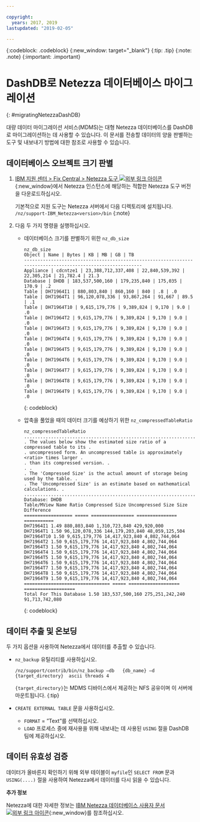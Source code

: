 ```yaml
---

copyright:
  years: 2017, 2019
lastupdated: "2019-02-05"

---
```

{:codeblock: .codeblock}
{:new_window: target="_blank"}
{:tip: .tip}
{:note: .note}
{:important: .important}

# DashDB로 Netezza 데이터베이스 마이그레이션
{: #migratingNetezzaDashDB}

대량 데이터 마이그레이션 서비스(MDMS)는 대형 Netezza 데이터베이스를 DashDB로 마이그레이션하는 데 사용할 수 있습니다. 이 문서를 전송할 데이터의 양을 판별하는 도구 및 내보내기 방법에 대한 참조로 사용할 수 있습니다.

## 데이터베이스 오브젝트 크기 판별
1. [IBM 지원 센터 > Fix Central > Netezza 도구 ![외부 링크 아이콘](../../icons/launch-glyph.svg "외부 링크 아이콘")](https://www-945.ibm.com/support/fixcentral/options?selectionBean.selectedTab=find&selection=ibm%2fInformation+Management%3bPureData+System+for+Analytics%3bibm%2fInformation+Management%2fNetezza+Tools){:new_window}에서 Netezza 인스턴스에 해당하는 적합한 Netezza 도구 버전을 다운로드하십시오. 

   기본적으로 지원 도구는 Netezza 서버에서 다음 디렉토리에 설치됩니다. `/nz/support-IBM_Netezza<version>/bin`
   {:note}

2. 다음 두 가지 명령을 실행하십시오.
   - 데이터베이스 크기를 판별하기 위한 `nz_db_size`

     ```
     nz_db_size
     Object | Name | Bytes | KB | MB | GB | TB
     -----------------------------------------------------------------------------------------------------------
     Appliance | cdcntze1 | 23,388,712,337,408 | 22,840,539,392 | 22,305,214 | 21,782.4 | 21.3
     Database | DHDB | 183,537,500,160 | 179,235,840 | 175,035 | 170.9 | .2
     Table | DH71964I1 | 880,803,840 | 860,160 | 840 | .8 | .0
     Table | DH71964T1 | 96,120,078,336 | 93,867,264 | 91,667 | 89.5 | .1
     Table | DH71964T10 | 9,615,179,776 | 9,389,824 | 9,170 | 9.0 | .0
     Table | DH71964T2 | 9,615,179,776 | 9,389,824 | 9,170 | 9.0 | .0
     Table | DH71964T3 | 9,615,179,776 | 9,389,824 | 9,170 | 9.0 | .0
     Table | DH71964T4 | 9,615,179,776 | 9,389,824 | 9,170 | 9.0 | .0
     Table | DH71964T5 | 9,615,179,776 | 9,389,824 | 9,170 | 9.0 | .0
     Table | DH71964T6 | 9,615,179,776 | 9,389,824 | 9,170 | 9.0 | .0
     Table | DH71964T7 | 9,615,179,776 | 9,389,824 | 9,170 | 9.0 | .0
     Table | DH71964T8 | 9,615,179,776 | 9,389,824 | 9,170 | 9.0 | .0
     Table | DH71964T9 | 9,615,179,776 | 9,389,824 | 9,170 | 9.0 | .0
     ```
     {: codeblock}

   - 압축을 풀었을 때의 데이터 크기를 예상하기 위한 `nz_compressedTableRatio`

      ```
      nz_compressedTableRatio
      ....................................................................................
      . The values below show the estimated size ratio of a compressed table to its .
      . uncompressed form. An uncompressed table is approximately <ratio> times larger .
      . than its compressed version. .
      . .
      . The 'Compressed Size' is the actual amount of storage being used by the table. .
      . The 'Uncompressed Size' is an estimate based on mathematical calculations. .
      ....................................................................................
      Database: DHDB
      Table/MView Name Ratio Compressed Size Uncompressed Size Size Difference
      ================== ===== ================ =============== ===========
      DH71964I1 1.49 880,803,840 1,310,723,840 429,920,000
      DH71964T1 1.50 96,120,078,336 144,179,203,840 48,059,125,504
      DH71964T10 1.50 9,615,179,776 14,417,923,840 4,802,744,064
      DH71964T2 1.50 9,615,179,776 14,417,923,840 4,802,744,064
      DH71964T3 1.50 9,615,179,776 14,417,923,840 4,802,744,064
      DH71964T4 1.50 9,615,179,776 14,417,923,840 4,802,744,064
      DH71964T5 1.50 9,615,179,776 14,417,923,840 4,802,744,064
      DH71964T6 1.50 9,615,179,776 14,417,923,840 4,802,744,064
      DH71964T7 1.50 9,615,179,776 14,417,923,840 4,802,744,064
      DH71964T8 1.50 9,615,179,776 14,417,923,840 4,802,744,064
      DH71964T9 1.50 9,615,179,776 14,417,923,840 4,802,744,064
      ================================ ===== =================== ===================
      Total For This Database 1.50 183,537,500,160 275,251,242,240 91,713,742,080
      ```
      {: codeblock}

## 데이터 추출 및 온보딩

두 가지 옵션을 사용하여 Netezza에서 데이터를 추출할 수 있습니다.
- `nz_backup` 유틸리티를 사용하십시오.
   ```
   /nz/support/contrib/bin/nz_backup –db   {db_name} –d  {target_directory}  ascii threads 4
   ```

   `{target_directory}`는 MDMS 디바이스에서 제공하는 NFS 공유이며 이 서버에 마운트됩니다.
   {:tip}

- `CREATE EXTERNAL TABLE` 문을 사용하십시오.
   - `FORMAT` = ”Text”를 선택하십시오.
   - `LOAD` 프로세스 중에 재사용을 위해 내보내는 데 사용된 `USING` 절을 DashDB 팀에 제공하십시오.


## 데이터 유효성 검증
데이터가 올바른지 확인하기 위해 외부 테이블이 `myfile`인 `SELECT FROM` 문과 `USING(....)` 절을 사용하여 Netezza에서 데이터를 다시 읽을 수 있습니다.

**추가 정보**

Netezza에 대한 자세한 정보는 [IBM Netezza 데이터베이스 사용자 문서 ![외부 링크 아이콘](../../icons/launch-glyph.svg "외부 링크 아이콘")](https://www.ibm.com/support/knowledgecenter/en/SSULQD_7.2.1/com.ibm.nz.dbu.doc/c_dbuser_plg_overview.html){:new_window}를 참조하십시오.
